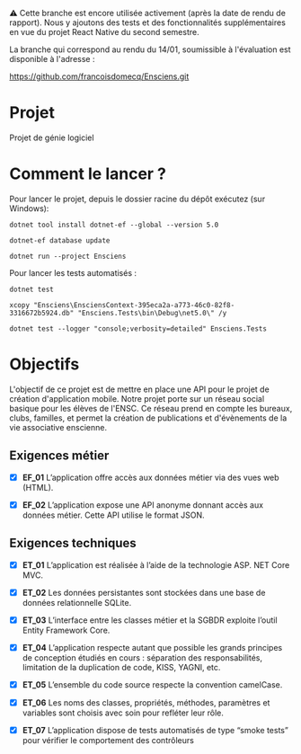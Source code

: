 ⚠️ Cette branche est encore utilisée activement (après la date de rendu de rapport). Nous y ajoutons des tests et des fonctionnalités supplémentaires en vue du projet React Native du second semestre.

La branche qui correspond au rendu du 14/01, soumissible à l'évaluation est disponible à l'adresse :

https://github.com/francoisdomecq/Ensciens.git


# Projet
Projet de génie logiciel

# Comment le lancer ?

Pour lancer le projet, depuis le dossier racine du dépôt exécutez (sur Windows):

`dotnet tool install dotnet-ef --global --version 5.0 `

`dotnet-ef database update`

`dotnet run --project Ensciens`

Pour lancer les tests automatisés : 

`dotnet test`

`xcopy "Ensciens\EnsciensContext-395eca2a-a773-46c0-82f8-3316672b5924.db" "Ensciens.Tests\bin\Debug\net5.0\" /y`

`dotnet test --logger "console;verbosity=detailed" Ensciens.Tests`

# Objectifs

L'objectif de ce projet est de mettre en place une API pour le projet de création d'application mobile. Notre projet porte sur un réseau social basique pour les élèves de l'ENSC. Ce réseau prend en compte les bureaux, clubs, familles, et permet la création de publications et d'évènements de la vie associative enscienne.

## Exigences métier
- [x] **EF_01** L’application offre accès aux données métier via des vues web (HTML).

- [x] **EF_02** L’application expose une API anonyme donnant accès aux données métier. Cette API utilise le format JSON.

## Exigences techniques
- [x] **ET_01** L’application est réalisée à l’aide de la technologie ASP. NET Core MVC.

- [x] **ET_02** Les données persistantes sont stockées dans une base de données relationnelle SQLite.

- [x] **ET_03** L’interface entre les classes métier et la SGBDR exploite l’outil Entity Framework Core.

- [x] **ET_04** L’application respecte autant que possible les grands principes de conception étudiés en cours : séparation des responsabilités, limitation de la duplication de code, KISS, YAGNI, etc.

- [x] **ET_05** L’ensemble du code source respecte la convention camelCase.

- [x] **ET_06** Les noms des classes, propriétés, méthodes, paramètres et variables sont choisis avec soin pour refléter leur rôle.

- [x] **ET_07** L’application dispose de tests automatisés de type “smoke tests” pour vérifier le comportement des contrôleurs

